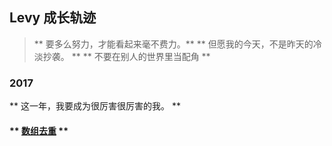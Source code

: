 ## Levy 成长轨迹
> ** 要多么努力，才能看起来毫不费力。**
> ** 但愿我的今天，不是昨天的冷淡抄袭。 **
> ** 不要在别人的世界里当配角 **

### 2017
** 这一年，我要成为很厉害很厉害的我。 **

#### ** [数组去重](https://github.com/linchwei/blog/issues/1) **
